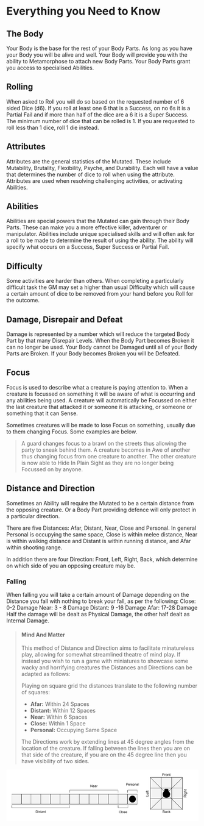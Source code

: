 # Everything you Need to Know

## The Body

Your Body is the base for the rest of your Body Parts. As long as you have your Body you will be alive and well. Your Body will provide you with the ability to Metamorphose to attach new Body Parts. Your Body Parts grant you access to specialised Abilities.

## Rolling

When asked to Roll you will do so based on the requested number of 6 sided Dice (d6). If you roll at least one 6 that is a Success, on no 6s it is a Partial Fail and if more than half of the dice are a 6 it is a Super Success.
The minimum number of dice that can be rolled is 1. If you are requested to roll less than 1 dice, roll 1 die instead.

## Attributes

Attributes are the general statistics of the Mutated. These include Mutability, Brutality, Flexibility, Psyche, and Durability. Each will have a value that determines the number of dice to roll when using the attribute. Attributes are used when resolving challenging activities, or activating Abilities.

## Abilities

Abilities are special powers that the Mutated can gain through their Body Parts. These can make you a more effective killer, adventurer or manipulator. Abilities include unique specialised skills and will often ask for a roll to be made to determine the result of using the ability. The ability will specify what occurs on a Success, Super Success or Partial Fail.

## Difficulty

Some activities are harder than others. When completing a particularly difficult task the GM may set a higher than usual Difficulty which will cause a certain amount of dice to be removed from your hand before you Roll for the outcome.

## Damage, Disrepair and Defeat

Damage is represented by a number which will reduce the targeted Body Part by that many Disrepair Levels. When the Body Part becomes Broken it can no longer be used. Your Body cannot be Damaged until all of your Body Parts are Broken. If your Body becomes Broken you will be Defeated.

## Focus

Focus is used to describe what a creature is paying attention to. When a creature is focussed on something it will be aware of what is occurring and any abilities being used. A creature will automatically be Focussed on either the last creature that attacked it or someone it is attacking, or someone or something that it can Sense.

Sometimes creatures will be made to lose Focus on something, usually due to them changing Focus. Some examples are below.

> A guard changes focus to a brawl on the streets thus allowing the party to sneak behind them.
A creature becomes in Awe of another thus changing focus from one creature to another. The other creature is now able to Hide In Plain Sight as they are no longer being Focussed on by anyone.

## Distance and Direction

Sometimes an Ability will require the Mutated to be a certain distance from the opposing creature. Or a Body Part providing defence will only protect in a particular direction.

There are five Distances: Afar, Distant, Near, Close and Personal. In general Personal is occupying the same space, Close is within melee distance, Near is within walking distance and Distant is within running distance, and Afar within shooting range.

In addition there are four Direction: Front, Left, Right, Back, which determine on which side of you an opposing creature may be.

### Falling

When falling you will take a certain amount of Damage depending on the Distance you fall with nothing to break your fall, as per the following:
Close: 0-2 Damage
Near: 3 - 8 Damage
Distant: 9 -16 Damage
Afar: 17-28 Damage
Half the damage will be dealt as Physical Damage, the other half dealt as Internal Damage.

> #### Mind And Matter
>
> This method of Distance and Direction aims to facilitate minatureless play, allowing for somewhat streamlined theatre of mind play. If instead you wish to run a game with miniatures to showcase some wacky and horrifying creatures the Distances and Directions can be adapted as follows:
>
> Playing on square grid the distances translate to the following number of squares:
>
> - **Afar:** Within 24 Spaces
> - **Distant:** Within 12 Spaces
> - **Near:** Within 6 Spaces
> - **Close:** Within 1 Space
> - **Personal:** Occupying Same Space
>
> The Directions work by extending lines at 45 degree angles from the location of the creature. If falling between the lines then you are on that side of the creature, if you are on the 45 degree line then you have visibility of two sides.

![direction & distance](../media/dirdist.png)